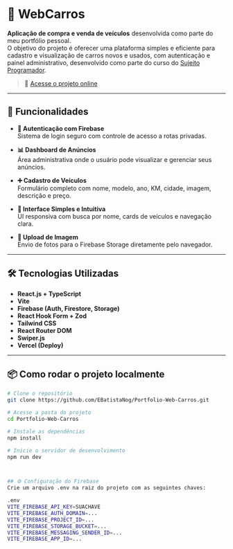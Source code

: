 # 🚗 WebCarros

**Aplicação de compra e venda de veículos** desenvolvida como parte do meu portfólio pessoal.  
O objetivo do projeto é oferecer uma plataforma simples e eficiente para cadastro e visualização de carros novos e usados, com autenticação e painel administrativo, desenvolvido como parte do curso do [Sujeito Programador](https://sujeitoprogramador.com).

> 🔗 [Acesse o projeto online](https://portfolio-web-carros-x7m4.vercel.app/)

---

## 🚀 Funcionalidades

- **🔐 Autenticação com Firebase**  
  Sistema de login seguro com controle de acesso a rotas privadas.

- **📊 Dashboard de Anúncios**  
  Área administrativa onde o usuário pode visualizar e gerenciar seus anúncios.

- **➕ Cadastro de Veículos**  
  Formulário completo com nome, modelo, ano, KM, cidade, imagem, descrição e preço.

- **🧭 Interface Simples e Intuitiva**  
  UI responsiva com busca por nome, cards de veículos e navegação clara.

- **📸 Upload de Imagem**  
  Envio de fotos para o Firebase Storage diretamente pelo navegador.

---

## 🛠️ Tecnologias Utilizadas

- **React.js + TypeScript**
- **Vite**
- **Firebase (Auth, Firestore, Storage)**
- **React Hook Form + Zod**
- **Tailwind CSS**
- **React Router DOM**
- **Swiper.js**
- **Vercel (Deploy)**

---

## 📦 Como rodar o projeto localmente

```bash
# Clone o repositório
git clone https://github.com/EBatistaNog/Portfolio-Web-Carros.git

# Acesse a pasta do projeto
cd Portfolio-Web-Carros

# Instale as dependências
npm install

# Inicie o servidor de desenvolvimento
npm run dev



## ⚙️ Configuração do Firebase
Crie um arquivo .env na raiz do projeto com as seguintes chaves:

.env
VITE_FIREBASE_API_KEY=SUACHAVE
VITE_FIREBASE_AUTH_DOMAIN=...
VITE_FIREBASE_PROJECT_ID=...
VITE_FIREBASE_STORAGE_BUCKET=...
VITE_FIREBASE_MESSAGING_SENDER_ID=...
VITE_FIREBASE_APP_ID=...